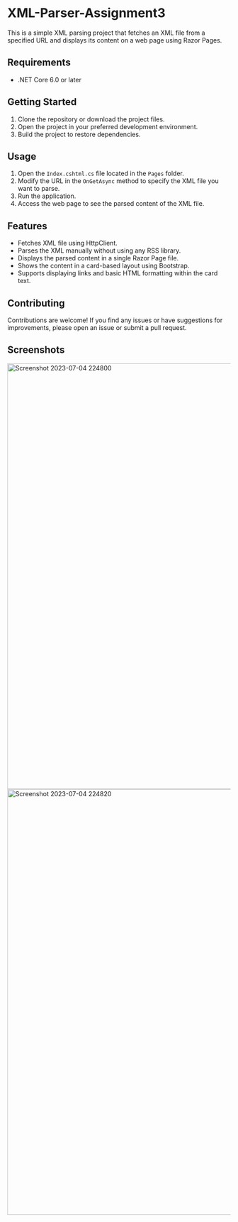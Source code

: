 # XML-Parser-Assignment3

This is a simple XML parsing project that fetches an XML file from a specified URL and displays its content on a web page using Razor Pages.

## Requirements

- .NET Core 6.0 or later

## Getting Started

1. Clone the repository or download the project files.
2. Open the project in your preferred development environment.
3. Build the project to restore dependencies.

## Usage

1. Open the `Index.cshtml.cs` file located in the `Pages` folder.
2. Modify the URL in the `OnGetAsync` method to specify the XML file you want to parse.
3. Run the application.
4. Access the web page to see the parsed content of the XML file.

## Features

- Fetches XML file using HttpClient.
- Parses the XML manually without using any RSS library.
- Displays the parsed content in a single Razor Page file.
- Shows the content in a card-based layout using Bootstrap.
- Supports displaying links and basic HTML formatting within the card text.

## Contributing

Contributions are welcome! If you find any issues or have suggestions for improvements, please open an issue or submit a pull request.

## Screenshots

<img width="960" alt="Screenshot 2023-07-04 224800" src="https://github.com/nourhanhelmy1/XML-Parser-Assignment3/assets/117583711/c774b577-d368-4bd2-bec6-418b9e6ff9f3">

<img width="960" alt="Screenshot 2023-07-04 224820" src="https://github.com/nourhanhelmy1/XML-Parser-Assignment3/assets/117583711/265ecf7a-7d8b-4f22-ae12-f01ff9d3db83">



